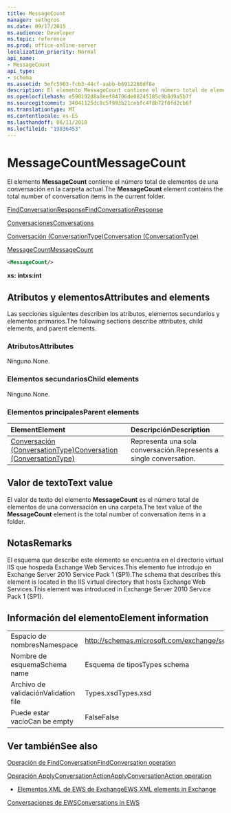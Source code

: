 ```yaml
---
title: MessageCount
manager: sethgros
ms.date: 09/17/2015
ms.audience: Developer
ms.topic: reference
ms.prod: office-online-server
localization_priority: Normal
api_name:
- MessageCount
api_type:
- schema
ms.assetid: 5efc5903-fcb3-44cf-aabb-b6912268df8e
description: El elemento MessageCount contiene el número total de elementos de una conversación en la carpeta actual.
ms.openlocfilehash: e598192d8a8eef84706de08245185c9b8d9a5b7f
ms.sourcegitcommit: 34041125dc8c5f993b21cebfc4f8b72f0fd2cb6f
ms.translationtype: MT
ms.contentlocale: es-ES
ms.lasthandoff: 06/11/2018
ms.locfileid: "19836453"
---
```

# <a name="messagecount"></a><span data-ttu-id="1f276-103">MessageCount</span><span class="sxs-lookup"><span data-stu-id="1f276-103">MessageCount</span></span>

<span data-ttu-id="1f276-104">El elemento **MessageCount** contiene el número total de elementos de una conversación en la carpeta actual.</span><span class="sxs-lookup"><span data-stu-id="1f276-104">The **MessageCount** element contains the total number of conversation items in the current folder.</span></span> 
  
[<span data-ttu-id="1f276-105">FindConversationResponse</span><span class="sxs-lookup"><span data-stu-id="1f276-105">FindConversationResponse</span></span>](findconversationresponse.md)
  
[<span data-ttu-id="1f276-106">Conversaciones</span><span class="sxs-lookup"><span data-stu-id="1f276-106">Conversations</span></span>](conversations-ex15websvcsotherref.md)
  
[<span data-ttu-id="1f276-107">Conversación (ConversationType)</span><span class="sxs-lookup"><span data-stu-id="1f276-107">Conversation (ConversationType)</span></span>](conversation-conversationtype.md)
  
[<span data-ttu-id="1f276-108">MessageCount</span><span class="sxs-lookup"><span data-stu-id="1f276-108">MessageCount</span></span>](messagecount.md)
  
```XML
<MessageCount/>
```

 <span data-ttu-id="1f276-109">**xs: int**</span><span class="sxs-lookup"><span data-stu-id="1f276-109">**xs:int**</span></span>
## <a name="attributes-and-elements"></a><span data-ttu-id="1f276-110">Atributos y elementos</span><span class="sxs-lookup"><span data-stu-id="1f276-110">Attributes and elements</span></span>

<span data-ttu-id="1f276-111">Las secciones siguientes describen los atributos, elementos secundarios y elementos primarios.</span><span class="sxs-lookup"><span data-stu-id="1f276-111">The following sections describe attributes, child elements, and parent elements.</span></span>
  
### <a name="attributes"></a><span data-ttu-id="1f276-112">Atributos</span><span class="sxs-lookup"><span data-stu-id="1f276-112">Attributes</span></span>

<span data-ttu-id="1f276-113">Ninguno.</span><span class="sxs-lookup"><span data-stu-id="1f276-113">None.</span></span>
  
### <a name="child-elements"></a><span data-ttu-id="1f276-114">Elementos secundarios</span><span class="sxs-lookup"><span data-stu-id="1f276-114">Child elements</span></span>

<span data-ttu-id="1f276-115">Ninguno.</span><span class="sxs-lookup"><span data-stu-id="1f276-115">None.</span></span>
  
### <a name="parent-elements"></a><span data-ttu-id="1f276-116">Elementos principales</span><span class="sxs-lookup"><span data-stu-id="1f276-116">Parent elements</span></span>

|<span data-ttu-id="1f276-117">**Element**</span><span class="sxs-lookup"><span data-stu-id="1f276-117">**Element**</span></span>|<span data-ttu-id="1f276-118">**Descripción**</span><span class="sxs-lookup"><span data-stu-id="1f276-118">**Description**</span></span>|
|:-----|:-----|
|[<span data-ttu-id="1f276-119">Conversación (ConversationType)</span><span class="sxs-lookup"><span data-stu-id="1f276-119">Conversation (ConversationType)</span></span>](conversation-conversationtype.md) <br/> |<span data-ttu-id="1f276-120">Representa una sola conversación.</span><span class="sxs-lookup"><span data-stu-id="1f276-120">Represents a single conversation.</span></span>  <br/> |
   
## <a name="text-value"></a><span data-ttu-id="1f276-121">Valor de texto</span><span class="sxs-lookup"><span data-stu-id="1f276-121">Text value</span></span>

<span data-ttu-id="1f276-122">El valor de texto del elemento **MessageCount** es el número total de elementos de una conversación en una carpeta.</span><span class="sxs-lookup"><span data-stu-id="1f276-122">The text value of the **MessageCount** element is the total number of conversation items in a folder.</span></span> 
  
## <a name="remarks"></a><span data-ttu-id="1f276-123">Notas</span><span class="sxs-lookup"><span data-stu-id="1f276-123">Remarks</span></span>

<span data-ttu-id="1f276-124">El esquema que describe este elemento se encuentra en el directorio virtual IIS que hospeda Exchange Web Services.This elemento fue introdujo en Exchange Server 2010 Service Pack 1 (SP1).</span><span class="sxs-lookup"><span data-stu-id="1f276-124">The schema that describes this element is located in the IIS virtual directory that hosts Exchange Web Services.This element was introduced in Exchange Server 2010 Service Pack 1 (SP1).</span></span>
  
## <a name="element-information"></a><span data-ttu-id="1f276-125">Información del elemento</span><span class="sxs-lookup"><span data-stu-id="1f276-125">Element information</span></span>

|||
|:-----|:-----|
|<span data-ttu-id="1f276-126">Espacio de nombres</span><span class="sxs-lookup"><span data-stu-id="1f276-126">Namespace</span></span>  <br/> |http://schemas.microsoft.com/exchange/services/2006/types  <br/> |
|<span data-ttu-id="1f276-127">Nombre de esquema</span><span class="sxs-lookup"><span data-stu-id="1f276-127">Schema name</span></span>  <br/> |<span data-ttu-id="1f276-128">Esquema de tipos</span><span class="sxs-lookup"><span data-stu-id="1f276-128">Types schema</span></span>  <br/> |
|<span data-ttu-id="1f276-129">Archivo de validación</span><span class="sxs-lookup"><span data-stu-id="1f276-129">Validation file</span></span>  <br/> |<span data-ttu-id="1f276-130">Types.xsd</span><span class="sxs-lookup"><span data-stu-id="1f276-130">Types.xsd</span></span>  <br/> |
|<span data-ttu-id="1f276-131">Puede estar vacío</span><span class="sxs-lookup"><span data-stu-id="1f276-131">Can be empty</span></span>  <br/> |<span data-ttu-id="1f276-132">False</span><span class="sxs-lookup"><span data-stu-id="1f276-132">False</span></span>  <br/> |
   
## <a name="see-also"></a><span data-ttu-id="1f276-133">Ver también</span><span class="sxs-lookup"><span data-stu-id="1f276-133">See also</span></span>



[<span data-ttu-id="1f276-134">Operación de FindConversation</span><span class="sxs-lookup"><span data-stu-id="1f276-134">FindConversation operation</span></span>](findconversation-operation.md)
  
[<span data-ttu-id="1f276-135">Operación ApplyConversationAction</span><span class="sxs-lookup"><span data-stu-id="1f276-135">ApplyConversationAction operation</span></span>](applyconversationaction-operation.md)


- [<span data-ttu-id="1f276-136">Elementos XML de EWS de Exchange</span><span class="sxs-lookup"><span data-stu-id="1f276-136">EWS XML elements in Exchange</span></span>](ews-xml-elements-in-exchange.md)


[<span data-ttu-id="1f276-137">Conversaciones de EWS</span><span class="sxs-lookup"><span data-stu-id="1f276-137">Conversations in EWS</span></span>](http://msdn.microsoft.com/library/91e64629-db6c-4c94-9dcb-d386232e8467%28Office.15%29.aspx)

